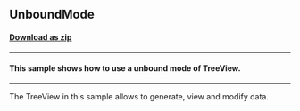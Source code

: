 ## UnboundMode
#### [Download as zip](https://minhaskamal.github.io/DownGit/#/home?url=https://github.com/GrapeCity/ComponentOne-WinForms-Samples/tree/master/NetFramework\TreeView\VB\UnboundMode)
____
#### This sample shows how to use a unbound mode of TreeView.
____
The TreeView in this sample allows to generate, view and modify data. 
